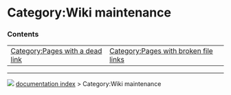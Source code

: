 # Category:Wiki maintenance


### Contents

|     |     |     |
| --- | --- | --- |
| [Category:Pages with a dead link](Category_Pages_with_a_dead_link.md) | [Category:Pages with broken file links](Category_Pages_with_broken_file_links.md) |



---
![](images/Right_arrow.png) [documentation index](../README.md) > Category:Wiki maintenance
